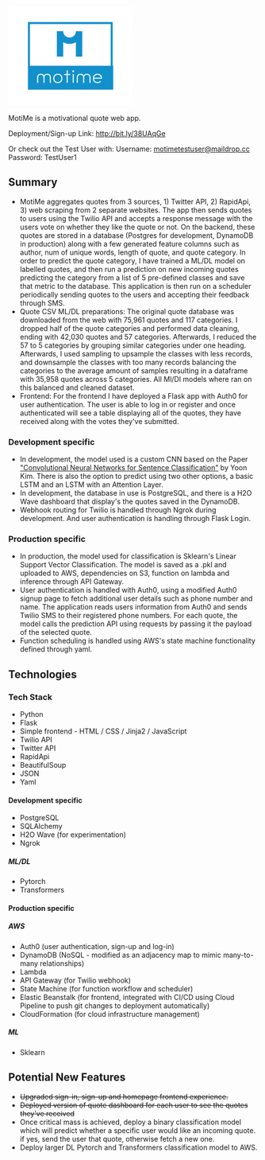 ![MotiMe App](data/assets/moti_me_logo.jpg)

MotiMe is a motivational quote web app.

Deployment/Sign-up Link: http://bit.ly/38UAqGe

Or check out the Test User with:
Username: motimetestuser@maildrop.cc
Password: TestUser1

## Summary

- MotiMe aggregates quotes from 3 sources, 1) Twitter API, 2) RapidApi, 3) web scraping from 2 separate websites. The app then sends quotes to users using the Twilio API and accepts a response message with the users vote on whether they like the quote or not. On the backend, these quotes are stored in a database (Postgres for development, DynamoDB in production) along with a few generated feature columns such as author, num of unique words, length of quote, and quote category. In order to predict the quote category, I have trained a ML/DL model on labelled quotes, and then run a prediction on new incoming quotes predicting the category from a list of 5 pre-defined classes and save that metric to the database. This application is then run on a scheduler periodically sending quotes to the users and accepting their feedback through SMS.
- Quote CSV ML/DL preparations: The original quote database was downloaded from the web with 75,961 quotes and 117 categories. I dropped half of the quote categories and performed data cleaning, ending with 42,030 quotes and 57 categories. Afterwards, I reduced the 57 to 5 categories by grouping similar categories under one heading. Afterwards, I used sampling to upsample the classes with less records, and downsample the classes with too many records balancing the categories to the average amount of samples resulting in a dataframe with 35,958 quotes across 5 categories. All Ml/Dl models where ran on this balanced and cleaned dataset.
- Frontend: For the frontend I have deployed a Flask app with Auth0 for user authentication. The user is able to log in or register and once authenticated will see a table displaying all of the quotes, they have received along with the votes they've submitted.

### Development specific  

- In development, the model used is a custom CNN based on the Paper ["Convolutional Neural Networks for Sentence Classification"](https://arxiv.org/abs/1408.5882) by Yoon Kim. There is also the option to predict using two other options, a basic LSTM and an LSTM with an Attention Layer.
- In development, the database in use is PostgreSQL, and there is a H2O Wave dashboard that display's the quotes saved in the DynamoDB.
- Webhook routing for Twilio is handled through Ngrok during development. And user authentication is handling through Flask Login.  

### Production specific

- In production, the model used for classification is Sklearn's Linear Support Vector Classification. The model is saved as a .pkl and uploaded to AWS, dependencies on S3, function on lambda and inference through API Gateway.
- User authentication is handled with Auth0, using a modified Auth0 signup page to fetch additional user details such as phone number and name. The application reads users information from Auth0 and sends Twilio SMS to their registered phone numbers. For each quote, the model calls the prediction API using requests by passing it the payload of the selected quote.
- Function scheduling is handled using AWS's state machine functionality defined through yaml.

## Technologies

### Tech Stack

- Python
- Flask
- Simple frontend - HTML / CSS / Jinja2 / JavaScript
- Twilio API
- Twitter API
- RapidApi
- BeautifulSoup
- JSON
- Yaml

#### Development specific
- PostgreSQL
- SQLAlchemy
- H2O Wave (for experimentation)
- Ngrok

##### ML/DL
- Pytorch
- Transformers

#### Production specific

##### AWS

- Auth0 (user authentication, sign-up and log-in)
- DynamoDB (NoSQL - modified as an adjacency map to mimic many-to-many relationships)
- Lambda
- API Gateway (for Twilio webhook)
- State Machine (for function workflow and scheduler)
- Elastic Beanstalk (for frontend, integrated with CI/CD using Cloud Pipeline to push git changes to deployment automatically)
- CloudFormation (for cloud infrastructure management)

##### ML

- Sklearn

## Potential New Features

- ~~Upgraded sign-in, sign-up and homepage frontend experience.~~
- ~~Deployed version of quote dashboard for each user to see the quotes they've received~~
- Once critical mass is achieved, deploy a binary classification model which will predict whether a specific user would like an incoming quote. if yes, send the user that quote, otherwise fetch a new one.
- Deploy larger DL Pytorch and Transformers classification model to AWS.

